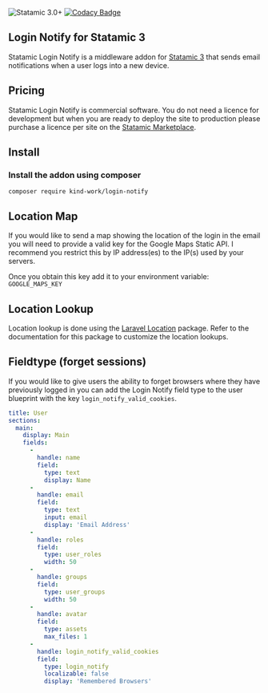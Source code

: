 ![Statamic 3.0+](https://img.shields.io/badge/Statamic-3.0+-FF269E?style=for-the-badge&link=https://statamic.com)
[![Codacy Badge](https://api.codacy.com/project/badge/Grade/5e227618f67b446da74a29b19b252d06)](https://www.codacy.com/manual/jcohlmeyer/login-notify?utm_source=github.com&amp;utm_medium=referral&amp;utm_content=kind-work/login-notify&amp;utm_campaign=Badge_Grade)

## Login Notify for Statamic 3

Statamic Login Notify is a middleware addon for [Statamic 3](https://github.com/statamic/cms) that sends email notifications when a user logs into a new device.

## Pricing

Statamic Login Notify is commercial software. You do not need a licence for development but when you are ready to deploy the site to production please purchase a licence per site on the [Statamic Marketplace](https://statamic.com/marketplace/addons/login-notify).

## Install

### Install the addon using composer

```composer require kind-work/login-notify```

## Location Map

If you would like to send a map showing the location of the login in the email you will need to provide a valid key for the Google Maps Static API. I recommend you restrict this by IP address(es) to the IP(s) used by your servers.

Once you obtain this key add it to your environment variable: `GOOGLE_MAPS_KEY`

## Location Lookup

Location lookup is done using the [Laravel Location](https://github.com/stevebauman/location) package. Refer to the documentation for this package to customize the location lookups.

## Fieldtype (forget sessions)

If you would like to give users the ability to forget browsers where they have previously logged in you can add the Login Notify field type to the user blueprint with the key `login_notify_valid_cookies`.

```yaml
title: User
sections:
  main:
    display: Main
    fields:
      -
        handle: name
        field:
          type: text
          display: Name
      -
        handle: email
        field:
          type: text
          input: email
          display: 'Email Address'
      -
        handle: roles
        field:
          type: user_roles
          width: 50
      -
        handle: groups
        field:
          type: user_groups
          width: 50
      -
        handle: avatar
        field:
          type: assets
          max_files: 1
      -
        handle: login_notify_valid_cookies
        field:
          type: login_notify
          localizable: false
          display: 'Remembered Browsers'
```
